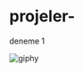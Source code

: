 # projeler-
deneme 1


![giphy](https://user-images.githubusercontent.com/91588692/147644872-af336274-6e00-4c54-9761-342ba1fea677.gif)
